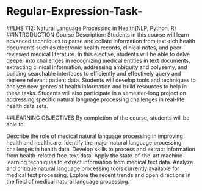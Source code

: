 # Regular-Expression-Task-
##LHS 712: Natural Language Processing in Health(NLP, Python, R)
##INTRODUCTION
Course Description: Students in this course will learn advanced techniques to parse and collate information from text-rich health documents such as electronic health records, clinical notes, and peer-reviewed medical literature. In this elective, students will be able to delve deeper into challenges in recognizing medical entities in text documents, extracting clinical information, addressing ambiguity and polysemy, and building searchable interfaces to efficiently and effectively query and retrieve relevant patient data. Students will develop tools and techniques to analyze new genres of health information and build resources to help in these tasks. Students will also participate in a semester-long project on addressing specific natural language processing challenges in real-life health data sets.

##LEARNING OBJECTIVES
By completion of the course, students will be able to:

Describe the role of medical natural language processing in improving health and healthcare. Identify the major natural language processing challenges in health data. Develop skills to process and extract information from health-related free-text data. Apply the state-of-the-art machine-learning techniques to extract information from medical text data. Analyze and critique natural language processing tools currently available for medical text processing. Explore the recent trends and open directions in the field of medical natural language processing.
